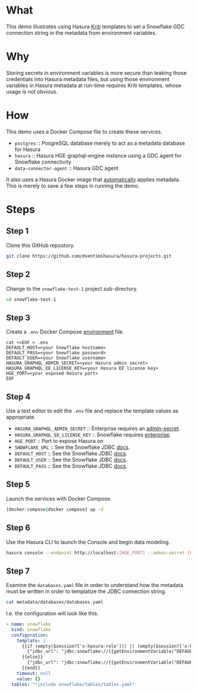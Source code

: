 # What #

This demo illustrates using Hasura [Kriti](https://hasura.io/docs/latest/api-reference/kriti-templating/) templates to set a Snowflake GDC connection string in the metadata from environment variables.

# Why #

Storing secrets in environment variables is more secure than leaking those credentials into Hasura metadata files, but using those environment variables in Hasura metadata at run-time requires Kriti templates, whose usage is not obvious.

# How #

This demo uses a Docker Compose file to create these services.

  * `postgres` :: PosgreSQL database merely to act as a metadata database for Hasura
  * `hasura` :: Hasura HGE graphql-engine instance using a GDC agent for Snowflake connectivity
  * `data-connector-agent` :: Hasura GDC agent
  
It also uses a Hasura Docker image that [automatically](https://hasura.io/docs/latest/migrations-metadata-seeds/auto-apply-migrations/) applies metadata.  This is merely to save a few steps in running the demo.

# Steps #

## Step 1 ##

Clone this GitHub repostory.

```bash
git clone https://github.com/dventimihasura/hasura-projects.git
```

## Step 2 ##

Change to the `snowflake-test-1` project sub-directory.

```bash
cd snowflake-test-1
```

## Step 3 ##

Create a `.env` Docker Compose [environment](https://docs.docker.com/compose/environment-variables/set-environment-variables/) file.

```
cat <<EOF > .env
DEFAULT_HOST=<your Snowflake hostname>
DEFAULT_PASS=<your Snowflake password>
DEFAULT_USER=<your Snowflake username>
HASURA_GRAPHQL_ADMIN_SECRET=<your Hasura admin secret>
HASURA_GRAPHQL_EE_LICENSE_KEY=<your Hasura EE license key>
HGE_PORT=<your exposed Hasura port>
EOF
```

## Step 4 ##

Use a text editor to edit the `.env` file and replace the template values as appropriate.

  * `HASURA_GRAPHQL_ADMIN_SECRET` :: Enterprise requires an [admin-secret](https://hasura.io/docs/latest/deployment/graphql-engine-flags/config-examples/).
  * `HASURA_GRAPHQL_EE_LICENSE_KEY` :: Snowflake requires [enterprise](https://hasura.io/docs/latest/enterprise/upgrade-ce-to-ee/).
  * `HGE_PORT` :: Port to expose Hasura on
  * `SNOWFLAKE_URL` :: See the Snowflake JDBC [docs](https://docs.snowflake.com/en/developer-guide/jdbc/jdbc-configure).
  * `DEFAULT_HOST` :: See the Snowflake JDBC [docs](https://docs.snowflake.com/en/developer-guide/jdbc/jdbc-configure).
  * `DEFAULT_USER` :: See the Snowflake JDBC [docs](https://docs.snowflake.com/en/developer-guide/jdbc/jdbc-configure).
  * `DEFAULT_PASS` :: See the Snowflake JDBC [docs](https://docs.snowflake.com/en/developer-guide/jdbc/jdbc-configure).
  
## Step 5 ##

Launch the services with Docker Compose.

```bash
[docker-compose|docker compose] up -d
```

## Step 6 ##

Use the Hasura CLI to launch the Console and begin data modeling.

```bash
hasura console --endpoint http://localhost:[HGE_PORT] --admin-secret [HASURA_GRAPHQL_ADMIN_SECRET]
```

## Step 7 ##

Examine the `databases.yaml` file in order to understand how the metadata must be written in order to templatize the JDBC connection string.

```bash
cat metadata/databases/databases.yaml
```

I.e. the configuration will look like this.

```yaml
- name: snowflake
  kind: snowflake
  configuration:
    template: |
      {{if (empty($session?['x-hasura-role'])) || (empty($session?['x-hasura-user-id']))}}
        {"jdbc_url": "jdbc:snowflake://{{getEnvironmentVariable("DEFAULT_HOST")}}/?user={{getEnvironmentVariable("DEFAULT_USER")}}&password={{getEnvironmentVariable("DEFAULT_PASS")}}"}
      {{else}}
        {"jdbc_url": "jdbc:snowflake://{{getEnvironmentVariable("DEFAULT_HOST")}}/?user={{$session['x-hasura-role']}}&password={{$session['x-hasura-user-id']}}"}
      {{end}}
    timeout: null
    value: {}
  tables: "!include snowflake/tables/tables.yaml"
```

